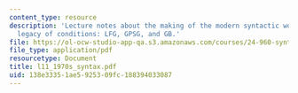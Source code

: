 ```yaml
---
content_type: resource
description: 'Lecture notes about the making of the modern syntactic world and the
  legacy of conditions: LFG, GPSG, and GB.'
file: https://ol-ocw-studio-app-qa.s3.amazonaws.com/courses/24-960-syntactic-models-spring-2006/138e33351ae5925309fc188394033087_l11_1970s_syntax.pdf
file_type: application/pdf
resourcetype: Document
title: l11_1970s_syntax.pdf
uid: 138e3335-1ae5-9253-09fc-188394033087
---
```

